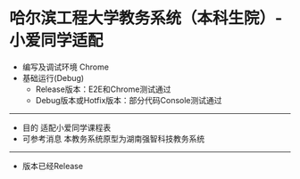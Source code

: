 哈尔滨工程大学教务系统（本科生院）-小爱同学适配
=========
* 编写及调试环境
  Chrome
* 基础运行(Debug)
  * Release版本：E2E和Chrome测试通过
  * Debug版本或Hotfix版本：部分代码Console测试通过
---------
* 目的
适配小爱同学课程表  
* 可参考消息
本教务系统原型为湖南强智科技教务系统
---------
* 版本已经Release
